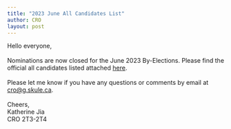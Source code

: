 ```yaml
---
title: "2023 June All Candidates List"
author: CRO
layout: post
---
```


Hello everyone,<br> <br> Nominations are now closed for the June 2023 By-Elections. Please find the official all candidates listed attached <a href="https://drive.google.com/file/d/1uGCchMCiG6TfAQbkiQ1seS-I9QLuL6zG/view?usp=sharing">here</a>.<br> <br> Please let me know if you have any questions or comments by email at cro@g.skule.ca.<br> <br> Cheers,<br> Katherine Jia<br> CRO 2T3-2T4